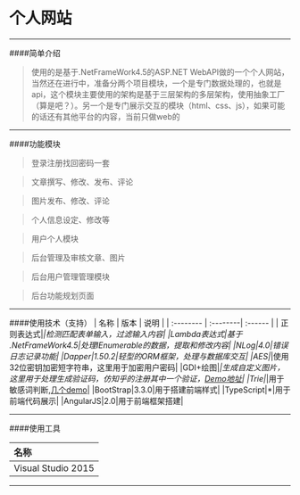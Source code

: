 个人网站
========
----
####简单介绍
>使用的是基于.NetFrameWork4.5的ASP.NET WebAPI做的一个个人网站，当然还在进行中，准备分两个项目模块，一个是专门数据处理的，也就是api，这个模块主要使用的架构是基于三层架构的多层架构，使用抽象工厂（算是吧？）。另一个是专门展示交互的模块（html、css、js），如果可能的话还有其他平台的内容，当前只做web的



-----------
####功能模块

>登录注册找回密码一套

>文章撰写、修改、发布、评论

>图片发布、修改、评论

>个人信息设定、修改等

>用户个人模块

>后台管理及审核文章、图片

>后台用户管理管理模块

>后台功能规划页面


--------
####使用技术（支持）
| 名称     |  版本   |   说明  |
| :-------- | :--------| :------ |
| 正则表达式|*|检测匹配表单输入，过滤输入内容|
|Lambda表达式|基于 .NetFrameWork4.5|处理IEnumerable的数据，提取和修改内容|
|NLog|4.0|错误日志记录功能|
|Dapper|1.50.2|轻型的ORM框架，处理与数据库交互|
|AES|*|使用32位密钥加密短字符串，这里用于加密用户密码|
|GDI+绘图|*|生成自定义图片，这里用于处理生成验证码，仿知乎的注册其中一个验证，[Demo地址](https://git.oschina.net/neclodiver/TestEleven/tree/master/VerificationCode?dir=1&filepath=VerificationCode&oid=eb0fc99d3b0d587336e71d1b5c64673115660ae6&sha=91b543fc8a6aa1939585942b8d74b40b55963a41)|
|Trie|*|用于敏感词判断,[几个demo](http://git.oschina.net/neclodiver/TestEleven)|
|BootStrap|3.3.0|用于搭建前端样式|
|TypeScript|*|用于前端代码展示|
|AngularJS|2.0|用于前端框架搭建|


------
####使用工具

|名称|
|:----|
|Visual Studio 2015|


------


